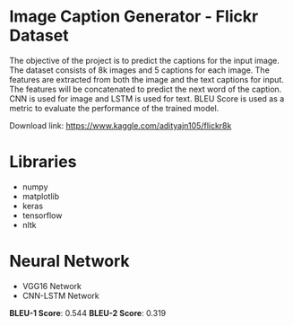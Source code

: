 # Image Caption Generator - Flickr Dataset
The objective of the project is to predict the captions for the input image. The dataset consists of 8k images and 5 captions for each image. The features are extracted from both the image and the text captions for input. The features will be concatenated to predict the next word of the caption. CNN is used for image and LSTM is used for text. BLEU Score is used as a metric to evaluate the performance of the trained model.

Download link: https://www.kaggle.com/adityajn105/flickr8k

# Libraries
- numpy
- matplotlib
- keras
- tensorflow
- nltk

# Neural Network
- VGG16 Network
- CNN-LSTM Network

**BLEU-1 Score**: 0.544
**BLEU-2 Score**: 0.319
